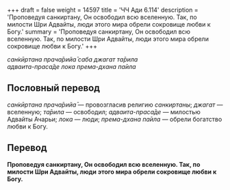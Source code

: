 +++
draft = false
weight = 14597
title = 'ЧЧ Ади 6.114'
description = 'Проповедуя санкиртану, Он освободил всю вселенную. Так, по милости Шри Адвайты, люди этого мира обрели сокровище любви к Богу.'
summary = 'Проповедуя санкиртану, Он освободил всю вселенную. Так, по милости Шри Адвайты, люди этого мира обрели сокровище любви к Богу.'
+++

_сан̇кӣртана прача̄рийа̄ саба джагат та̄рила  
адваита-праса̄де лока према-дхана па̄ила_

## Пословный перевод

_сан̇кӣртана_ _прача̄рийа̄_ — провозгласив религию _санкиртаны_; _джагат_ — вселенную; _та̄рила_ — освободил; _адваита_\-_праса̄де_ — милостью Адвайты Ачарьи; _лока_ — люди; _према_\-_дхана_ _па̄ила_ — обрели богатство любви к Богу.

## Перевод

**Проповедуя санкиртану, Он освободил всю вселенную. Так, по милости Шри Адвайты, люди этого мира обрели сокровище любви к Богу.**
